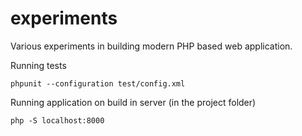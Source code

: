 # experiments
Various experiments in building modern PHP based web application.

Running tests

	phpunit --configuration test/config.xml

Running application on build in server (in the project folder)

	php -S localhost:8000 
